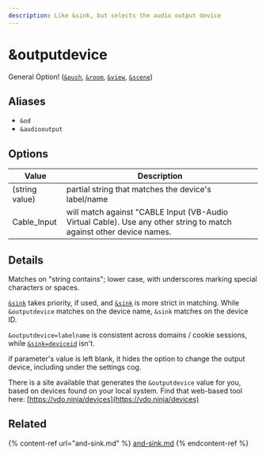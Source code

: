 ```yaml
---
description: Like &sink, but selects the audio output device
---
```


# \&outputdevice

General Option! ([`&push`](../../source-settings/push.md), [`&room`](../../general-settings/room.md), [`&view`](view.md), [`&scene`](scene.md))

## Aliases

* `&od`
* `&audiooutput`

## Options

| Value          | Description                                                                                                         |
| -------------- | ------------------------------------------------------------------------------------------------------------------- |
| (string value) | partial string that matches the device's label/name                                                                 |
| Cable\_Input   | will match against "CABLE Input (VB-Audio Virtual Cable). Use any other string to match against other device names. |

## Details

Matches on "string contains"; lower case, with underscores marking special characters or spaces.

[`&sink`](and-sink.md) takes priority, if used, and [`&sink`](and-sink.md) is more strict in matching.  While `&outputdevice` matches on the device name, `&sink` matches on the device ID.

`&outputdevice=labelname` is consistent across domains / cookie sessions, while [`&sink=deviceid`](and-sink.md) isn't.

if parameter's value is left blank, it hides the option to change the output device, including under the settings cog.

There is a site available that generates the `&outputdevice` value for you, based on devices found on your local system. Find that web-based tool here: [https://vdo.ninja/devices](https://vdo.ninja/devices)

## Related

{% content-ref url="and-sink.md" %}
[and-sink.md](and-sink.md)
{% endcontent-ref %}
